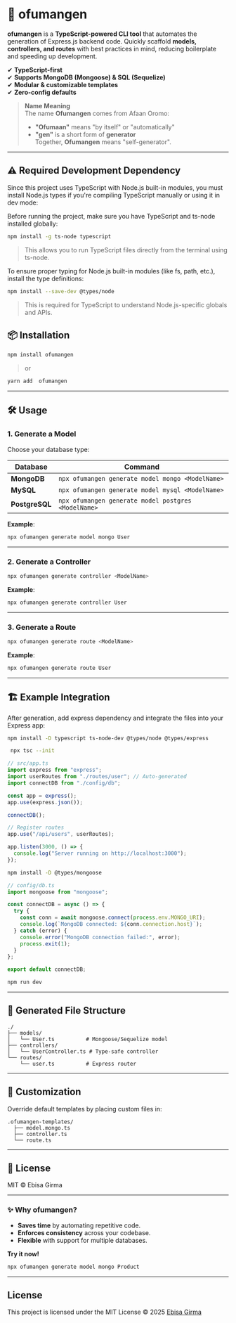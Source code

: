 # 🚀 ofumangen

**ofumangen** is a **TypeScript-powered CLI tool** that automates the generation of Express.js backend code. Quickly scaffold **models, controllers, and routes** with best practices in mind, reducing boilerplate and speeding up development.

✔ **TypeScript-first**  
✔ **Supports MongoDB (Mongoose) & SQL (Sequelize)**  
✔ **Modular & customizable templates**  
✔ **Zero-config defaults**

> **Name Meaning**  
> The name **Ofumangen** comes from Afaan Oromo:
>
> - **"Ofumaan"** means "by itself" or "automatically"
> - **"gen"** is a short form of **generator**  
>   Together, **Ofumangen** means "self-generator".

---

## ⚠️ **Required Development Dependency**

Since this project uses TypeScript with Node.js built-in modules, you must install Node.js types if you're compiling TypeScript manually or using it in dev mode:

Before running the project, make sure you have TypeScript and ts-node installed globally:

```bash
npm install -g ts-node typescript
```

> This allows you to run TypeScript files directly from the terminal using ts-node.

To ensure proper typing for Node.js built-in modules (like fs, path, etc.), install the type definitions:

```bash
npm install --save-dev @types/node
```

> This is required for TypeScript to understand Node.js-specific globals and APIs.

## 📦 Installation

```bash
npm install ofumangen
```

> or

```bash
yarn add  ofumangen
```

---

## 🛠 Usage

### **1. Generate a Model**

Choose your database type:

| Database       | Command                                             |
| -------------- | --------------------------------------------------- |
| **MongoDB**    | `npx ofumangen generate model mongo <ModelName>`    |
| **MySQL**      | `npx ofumangen generate model mysql <ModelName>`    |
| **PostgreSQL** | `npx ofumangen generate model postgres <ModelName>` |

**Example**:

```bash
npx ofumangen generate model mongo User
```

---

### **2. Generate a Controller**

```bash
npx ofumangen generate controller <ModelName>
```

**Example**:

```bash
npx ofumangen generate controller User
```

---

### **3. Generate a Route**

```bash
npx ofumangen generate route <ModelName>
```

**Example**:

```bash
npx ofumangen generate route User
```

---

## 🏗 Example Integration

After generation, add express dependency and integrate the files into your Express app:

```bash
npm install -D typescript ts-node-dev @types/node @types/express
```

```bash
 npx tsc --init
```

```ts
// src/app.ts
import express from "express";
import userRoutes from "./routes/user"; // Auto-generated
import connectDB from "./config/db";

const app = express();
app.use(express.json());

connectDB();

// Register routes
app.use("/api/users", userRoutes);

app.listen(3000, () => {
  console.log("Server running on http://localhost:3000");
});
```

```bash
npm install -D @types/mongoose
```

```ts
// config/db.ts
import mongoose from "mongoose";

const connectDB = async () => {
  try {
    const conn = await mongoose.connect(process.env.MONGO_URI);
    console.log(`MongoDB connected: ${conn.connection.host}`);
  } catch (error) {
    console.error("MongoDB connection failed:", error);
    process.exit(1);
  }
};

export default connectDB;
```

```bash
npm run dev
```

---

## 📂 Generated File Structure

```
./
├── models/
│   └── User.ts          # Mongoose/Sequelize model
├── controllers/
│   └── UserController.ts # Type-safe controller
└── routes/
    └── user.ts          # Express router
```

---

## 🔧 Customization

Override default templates by placing custom files in:

```
.ofumangen-templates/
  ├── model.mongo.ts
  ├── controller.ts
  └── route.ts
```

---

## 📜 License

MIT © Ebisa Girma

---

### ✨ **Why ofumangen?**

- **Saves time** by automating repetitive code.
- **Enforces consistency** across your codebase.
- **Flexible** with support for multiple databases.

**Try it now!**

```bash
npx ofumangen generate model mongo Product
```

---

## License

This project is licensed under the MIT License © 2025 [Ebisa Girma](https://github.com/EbisaGirma21)
